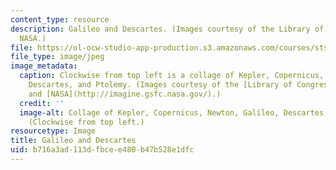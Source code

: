 ```yaml
---
content_type: resource
description: Galileo and Descartes. (Images courtesy of the Library of Congress and
  NASA.)
file: https://ol-ocw-studio-app-production.s3.amazonaws.com/courses/sts-002-toward-the-scientific-revolution-fall-2003/b716a3ad113dfbcee480b47b528e1dfc_sts-002f03-th.jpg
file_type: image/jpeg
image_metadata:
  caption: Clockwise from top left is a collage of Kepler, Copernicus, Newton, Galileo,
    Descartes, and Ptolemy. (Images courtesy of the [Library of Congress](http://www.loc.gov/rr/print/)
    and [NASA](http://imagine.gsfc.nasa.gov/).)
  credit: ''
  image-alt: Collage of Kepler, Copernicus, Newton, Galileo, Descartes, and Ptolemy.
    (Clockwise from top left.)
resourcetype: Image
title: Galileo and Descartes
uid: b716a3ad-113d-fbce-e480-b47b528e1dfc
---
```

